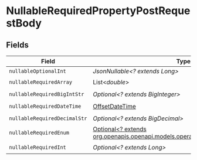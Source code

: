 # NullableRequiredPropertyPostRequestBody


## Fields

| Field                                                                                                                              | Type                                                                                                                               | Required                                                                                                                           | Description                                                                                                                        | Example                                                                                                                            |
| ---------------------------------------------------------------------------------------------------------------------------------- | ---------------------------------------------------------------------------------------------------------------------------------- | ---------------------------------------------------------------------------------------------------------------------------------- | ---------------------------------------------------------------------------------------------------------------------------------- | ---------------------------------------------------------------------------------------------------------------------------------- |
| `nullableOptionalInt`                                                                                                              | *JsonNullable<? extends Long>*                                                                                                     | :heavy_minus_sign:                                                                                                                 | N/A                                                                                                                                | 0                                                                                                                                  |
| `nullableRequiredArray`                                                                                                            | List<*double*>                                                                                                                     | :heavy_check_mark:                                                                                                                 | N/A                                                                                                                                | <nil>                                                                                                                              |
| `nullableRequiredBigIntStr`                                                                                                        | *Optional<? extends BigInteger>*                                                                                                   | :heavy_check_mark:                                                                                                                 | N/A                                                                                                                                | 9223372036854775807                                                                                                                |
| `nullableRequiredDateTime`                                                                                                         | [OffsetDateTime](https://docs.oracle.com/javase/8/docs/api/java/time/OffsetDateTime.html)                                          | :heavy_check_mark:                                                                                                                 | N/A                                                                                                                                | 2024-03-02T01:02:03.000001Z                                                                                                        |
| `nullableRequiredDecimalStr`                                                                                                       | *Optional<? extends BigDecimal>*                                                                                                   | :heavy_check_mark:                                                                                                                 | N/A                                                                                                                                | 3.14159265358979344719667586                                                                                                       |
| `nullableRequiredEnum`                                                                                                             | [Optional<? extends org.openapis.openapi.models.operations.NullableRequiredEnum>](../../models/operations/NullableRequiredEnum.md) | :heavy_check_mark:                                                                                                                 | N/A                                                                                                                                | second                                                                                                                             |
| `nullableRequiredInt`                                                                                                              | *Optional<? extends Long>*                                                                                                         | :heavy_check_mark:                                                                                                                 | N/A                                                                                                                                | <nil>                                                                                                                              |